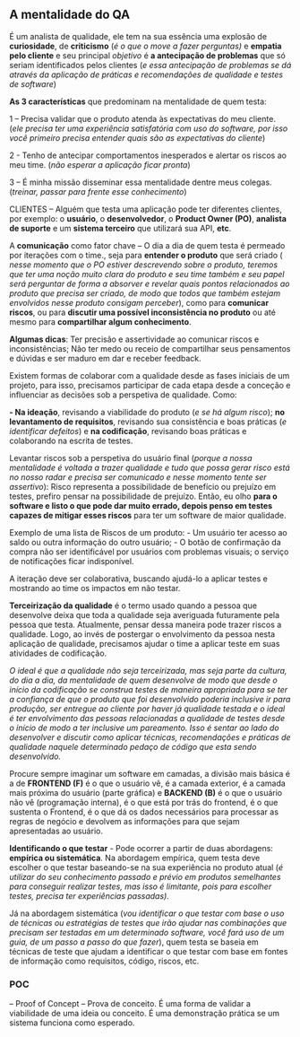 ## A mentalidade do QA

É um analista de qualidade, ele tem na sua essência uma explosão de **curiosidade**, de **criticismo** (_é o_  _que o move a fazer perguntas)_ e **empatia pelo cliente** e seu principal _objetivo_ é **a antecipação de problemas** que só seriam identificados pelos clientes (_e essa antecipação de problemas se dá através da aplicação de práticas e recomendações de qualidade e testes de software_)

**As 3 características** que predominam na mentalidade de quem testa:

1 – Precisa validar que o produto atenda às expectativas do meu cliente. (_ele precisa ter uma experiência satisfatória com uso do software, por isso você primeiro precisa entender quais são as expectativas_  _do cliente_)

2 - Tenho de antecipar comportamentos inesperados e alertar os riscos ao meu time. (_não esperar a aplicação ficar pronta_)

3 – É minha missão disseminar essa mentalidade dentre meus colegas. (_treinar, passar para frente esse conhecimento_)

CLIENTES – Alguém que testa uma aplicação pode ter diferentes clientes, por exemplo: o **usuário**, o **desenvolvedor**, o **Product Owner (PO)**, **analista de suporte** e um **sistema terceiro** que utilizará sua API, **etc**.

A **comunicação** como fator chave – O dia a dia de quem testa é permeado por iterações com o time., seja para **entender o produto** que será criado ( _nesse momento que o PO estiver descrevendo sobre o produto, teremos que ter uma noção muito clara do produto e seu time também e seu papel será perguntar de forma a absorver e revelar quais pontos relacionados ao produto que precisa ser criado, de modo que todos que também estejam envolvidos nesse produto consigam perceber_), como para **comunicar riscos**, ou para **discutir uma possível inconsistência no produto** ou até mesmo para **compartilhar algum conhecimento**.

**Algumas dicas**: Ter precisão e assertividade ao comunicar riscos e inconsistências; Não ter medo ou receio de compartilhar seus pensamentos e dúvidas e ser maduro em dar e receber feedback.

Existem formas de colaborar com a qualidade desde as fases iniciais de um projeto, para isso, precisamos participar de cada etapa desde a conceção e influenciar as decisões sob a perspetiva de qualidade.  Como:

**- Na ideação**, revisando a viabilidade do produto (_e se há algum risco_); **no levantamento de requisitos**, revisando sua consistência e boas práticas (_e identificar defeitos_) e **na codificação**, revisando boas práticas e colaborando na escrita de testes.

Levantar riscos sob a perspetiva do usuário final (_porque a nossa mentalidade é voltada a trazer qualidade e tudo que possa gerar risco está no nosso radar e precisa ser comunicado e nesse momento tente ser assertivo_): Risco representa a possibilidade de benefício ou prejuízo em testes, prefiro pensar na possibilidade de prejuízo. Então, eu olho **para o software e listo o que pode dar muito errado, depois penso em testes capazes de mitigar esses riscos** para ter um software de maior qualidade.

Exemplo de uma lista de Riscos de um produto: - Um usuário ter acesso ao saldo ou outra informação do outro usuário; - O botão de confirmação da compra não ser identificável por usuários com problemas visuais; o serviço de notificações ficar indisponível.

A iteração deve ser colaborativa, buscando ajudá-lo a aplicar testes e mostrando ao time os impactos em não testar.

**Terceirização da qualidade** é o termo usado quando a pessoa que desenvolve deixa que toda a qualidade seja averiguada futuramente pela pessoa que testa. Atualmente, pensar dessa maneira pode trazer riscos a qualidade. Logo, ao invés de postergar o envolvimento da pessoa nesta aplicação de qualidade, precisamos ajudar o time a aplicar teste em suas atividades de codificação.

_O ideal é que a qualidade não seja terceirizada, mas seja parte da cultura, do dia a dia, da mentalidade de quem desenvolve de modo que desde o início da codificação se construa testes de maneira apropriada para se ter a confiança de que o produto que foi desenvolvido poderia inclusive ir para produção, ser entregue ao cliente por haver já qualidade testada e o ideal é ter envolvimento das pessoas relacionadas a qualidade de testes desde o início de modo a ter inclusive um pareamento. Isso é sentar ao lado do desenvolver e discutir como aplicar técnicas, recomendações e práticas de qualidade naquele determinado pedaço de código que esta sendo desenvolvido._

Procure sempre imaginar um software em camadas, a divisão mais básica é a de **FRONTEND (F)**  é o que o usuário vê, é a camada exterior, é a camada mais próxima do usuário (parte gráfica) e **BACKEND (B)**  é o que o usuário não vê (programação interna), é o que está por trás do frontend, é o que sustenta o Frontend, é o que dá os dados necessários para processar as regras de negócio e devolvem as informações para que sejam apresentadas ao usuário.

**Identificando o que testar** - Pode ocorrer a partir de duas abordagens: **empírica ou sistemática**. Na abordagem empírica, quem testa deve escolher o que testar baseando-se na sua experiência no produto atual (_é utilizar do seu conhecimento passado e prévio em produtos semelhantes para conseguir realizar testes, mas isso é limitante, pois para escolher testes, precisa ter experiências passadas)._

Já na abordagem sistemática (_vou identificar o que testar com base o uso de técnicas ou estratégias de testes que irão ajudar nas combinações que precisam ser testadas em um determinado software, você fará uso de um guia, de um passo a passo do que fazer_), quem testa se baseia em técnicas de teste que ajudam a identificar o que testar com base em fontes de informação como requisitos, código, riscos, etc.

### POC

– Proof of Concept – Prova de conceito. É uma forma de validar a viabilidade de uma ideia ou conceito. É uma demonstração prática se um sistema funciona como esperado.